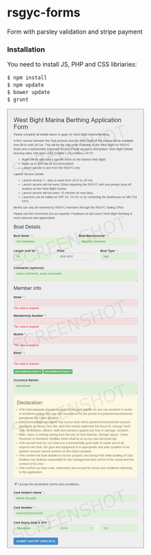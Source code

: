 # rsgyc-forms
Form with parsley validation and stripe payment

### Installation

You need to install JS, PHP and CSS libriaries:

```sh
$ npm install
$ npm update
$ bower update
$ grunt
```

![Screenshot](screencapture-rsgyc-forms-local.png)

